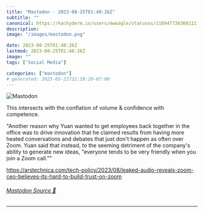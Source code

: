 ```yaml
---
title: "Mastodon - 2023-08-25T01:48:26Z"
subtitle: ""
canonical: https://hachyderm.io/users/mweagle/statuses/110947736368111759
description:
image: "/images/mastodon.png"

date: 2023-08-25T01:48:26Z
lastmod: 2023-08-25T01:48:26Z
image: ""
tags: ["Social Media"]

categories: ["mastodon"]
# generated: 2025-05-22T22:29:20-07:00
---
```

![Mastodon](/images/mastodon.png)

<p>This intersects with the conflation of volume &amp; confidence with competence. </p><p>&quot;Another reason why Yuan wanted to get employees back together in the office was to drive innovation that he claimed results from having more heated conversations and debates that just don&#39;t happen as often over Zoom. Yuan said that instead, to the seeming detriment of the company&#39;s ability to generate new ideas, &quot;everyone tends to be very friendly when you join a Zoom call.””</p><p><a href="https://arstechnica.com/tech-policy/2023/08/leaked-audio-reveals-zoom-ceo-believes-its-hard-to-build-trust-on-zoom" target="_blank" rel="nofollow noopener noreferrer" translate="no"><span class="invisible">https://</span><span class="ellipsis">arstechnica.com/tech-policy/20</span><span class="invisible">23/08/leaked-audio-reveals-zoom-ceo-believes-its-hard-to-build-trust-on-zoom</span></a></p>


###### [Mastodon Source 🐘](https://hachyderm.io/@mweagle/110947736368111759)

___

